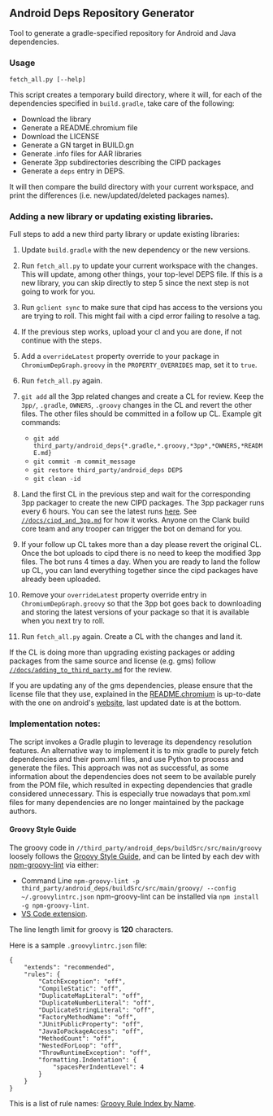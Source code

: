 Android Deps Repository Generator
---------------------------------

Tool to generate a gradle-specified repository for Android and Java
dependencies.

### Usage

    fetch_all.py [--help]

This script creates a temporary build directory, where it will, for each
of the dependencies specified in `build.gradle`, take care of the following:

  - Download the library
  - Generate a README.chromium file
  - Download the LICENSE
  - Generate a GN target in BUILD.gn
  - Generate .info files for AAR libraries
  - Generate 3pp subdirectories describing the CIPD packages
  - Generate a `deps` entry in DEPS.

It will then compare the build directory with your current workspace, and
print the differences (i.e. new/updated/deleted packages names).

### Adding a new library or updating existing libraries.
Full steps to add a new third party library or update existing libraries:

1. Update `build.gradle` with the new dependency or the new versions.

2. Run `fetch_all.py` to update your current workspace with the changes. This
   will update, among other things, your top-level DEPS file. If this is a new
   library, you can skip directly to step 5 since the next step is not going to
   work for you.

3. Run `gclient sync` to make sure that cipd has access to the versions you are
   trying to roll. This might fail with a cipd error failing to resolve a tag.

4. If the previous step works, upload your cl and you are done, if not continue
   with the steps.

5. Add a `overrideLatest` property override to your package in
   `ChromiumDepGraph.groovy` in the `PROPERTY_OVERRIDES` map, set it to `true`.

6. Run `fetch_all.py` again.

7. `git add` all the 3pp related changes and create a CL for review. Keep the
   `3pp/`, `.gradle`, `OWNERS`, `.groovy` changes in the CL and revert the other
   files. The other files should be committed in a follow up CL. Example git commands:
   * `git add third_party/android_deps{*.gradle,*.groovy,*3pp*,*OWNERS,*README.md}`
   * `git commit -m commit_message`
   * `git restore third_party/android_deps DEPS`
   * `git clean -id`

8. Land the first CL in the previous step and wait for the corresponding 3pp
   packager to create the new CIPD packages. The 3pp packager runs every 6
   hours.  You can see the latest runs [here][3pp_bot]. See
   [`//docs/cipd_and_3pp.md`][cipd_and_3pp_doc] for how it works. Anyone on the
   Clank build core team and any trooper can trigger the bot on demand for you.

9. If your follow up CL takes more than a day please revert the original CL.
   Once the bot uploads to cipd there is no need to keep the modified 3pp files.
   The bot runs 4 times a day. When you are ready to land the follow up CL, you
   can land everything together since the cipd packages have already been
   uploaded.

10. Remove your `overrideLatest` property override entry in
    `ChromiumDepGraph.groovy` so that the 3pp bot goes back to downloading and
    storing the latest versions of your package so that it is available when you
    next try to roll.

11. Run `fetch_all.py` again. Create a CL with the changes and land it.

   If the CL is doing more than upgrading existing packages or adding packages
   from the same source and license (e.g. gms) follow
   [`//docs/adding_to_third_party.md`][docs_link] for the review.

If you are updating any of the gms dependencies, please ensure that the license
file that they use, explained in the [README.chromium][readme_chromium_link] is
up-to-date with the one on android's [website][android_sdk_link], last updated
date is at the bottom.

[3pp_bot]: https://ci.chromium.org/p/chromium/builders/ci/3pp-linux-amd64-packager
[cipd_and_3pp_doc]: ../../docs/cipd_and_3pp.md
[owners_link]: http://go/android-deps-owners
[docs_link]: ../../docs/adding_to_third_party.md
[android_sdk_link]: https://developer.android.com/studio/terms
[readme_chromium_link]: ./README.chromium

### Implementation notes:
The script invokes a Gradle plugin to leverage its dependency resolution
features. An alternative way to implement it is to mix gradle to purely fetch
dependencies and their pom.xml files, and use Python to process and generate
the files. This approach was not as successful, as some information about the
dependencies does not seem to be available purely from the POM file, which
resulted in expecting dependencies that gradle considered unnecessary. This is
especially true nowadays that pom.xml files for many dependencies are no longer
maintained by the package authors.

#### Groovy Style Guide
The groovy code in `//third_party/android_deps/buildSrc/src/main/groovy` loosely
follows the [Groovy Style Guide][groovy_style_guide], and can be linted by each
dev with [npm-groovy-lint][npm_groovy_lint] via either:
- Command Line
`npm-groovy-lint -p third_party/android_deps/buildSrc/src/main/groovy/ --config ~/.groovylintrc.json`
npm-groovy-lint can be installed via `npm install -g npm-groovy-lint`.
- [VS Code extension][vs_code_groovy_lint].

The line length limit for groovy is **120** characters.

Here is a sample `.groovylintrc.json` file:

```
{
    "extends": "recommended",
    "rules": {
        "CatchException": "off",
        "CompileStatic": "off",
        "DuplicateMapLiteral": "off",
        "DuplicateNumberLiteral": "off",
        "DuplicateStringLiteral": "off",
        "FactoryMethodName": "off",
        "JUnitPublicProperty": "off",
        "JavaIoPackageAccess": "off",
        "MethodCount": "off",
        "NestedForLoop": "off",
        "ThrowRuntimeException": "off",
        "formatting.Indentation": {
            "spacesPerIndentLevel": 4
        }
    }
}
```

This is a list of rule names: [Groovy Rule Index by Name][groovy_rule_index].

[groovy_style_guide]: https://groovy-lang.org/style-guide.html
[npm_groovy_lint]: https://github.com/nvuillam/npm-groovy-lint
[vs_code_groovy_lint]: https://marketplace.visualstudio.com/items?itemName=NicolasVuillamy.vscode-groovy-lint
[groovy_rule_index]: https://codenarc.org/codenarc-rule-index-by-name.html
